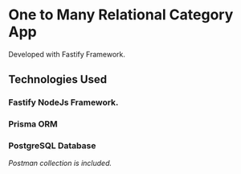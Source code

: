 # One to Many Relational Category App
Developed with Fastify Framework.

## Technologies Used
### Fastify NodeJs Framework.
### Prisma ORM
### PostgreSQL Database

*Postman collection is included.*
